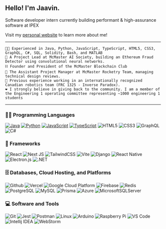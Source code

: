 ## Hello! I'm Jaavin.

Software developer intern currently building performant & high-assurance software at IPEX

Visit my [personal website](https://jaavin.ca) to learn more about me!

<hr>

``` 
👨‍💻 Experienced in Java, Python, JavaScript, TypeScript, HTML5, CSS3, GraphQL, C#, SQL, Solidity, Bash, and MATLAB
🤖 A Project Lead at McMaster AI Society, building an Ethereum Fraud Detector using convolutional neural networks.
⛓️ Founder and President of the McMaster Blockchain Club
🚀 The Assistant Project Manager at McMaster Rocketry Team, managing technical design reviews.
🍁 Previous experience working in an internationally recognized Canadian robotics team (FRC 1325 - Inverse Paradox).
❤️ I strongly believe in giving back to the community. I am a member of the Engineering 1 operating committee representing ~1000 engineering 1 students
```
<hr/>

### 👨‍💻 Programming Languages
<a href="https://github.com/search?q=user%3AUnloadingGnat+is%3Arepo+language%3Ajava">![Java](https://img.shields.io/badge/Java-ED8B00?style=for-the-badge&logo=openjdk&logoColor=white)</a>
<a href="https://github.com/search?q=user%3AUnloadingGnat+is%3Arepo+language%3Apython">![Python](https://img.shields.io/badge/Python-3776AB?style=for-the-badge&logo=python&logoColor=white)</a>
<a href="https://github.com/search?q=user%3AUnloadingGnat+is%3Arepo+language%3Ajavascript">![JavaScript](https://img.shields.io/badge/javascript-%23323330.svg?style=for-the-badge&logo=javascript&logoColor=%23F7DF1E)</a>
<a href="https://github.com/search?q=user%3AUnloadingGnat+is%3Arepo+language%3Atypescript">![TypeScript](https://img.shields.io/badge/typescript-%23007ACC.svg?style=for-the-badge&logo=typescript&logoColor=white)</a>
![HTML5](https://img.shields.io/badge/html5-%23E34F26.svg?style=for-the-badge&logo=html5&logoColor=white)
![CSS3](https://img.shields.io/badge/css3-%231572B6.svg?style=for-the-badge&logo=css3&logoColor=white)
![GraphQL](https://img.shields.io/badge/-GraphQL-E10098?style=for-the-badge&logo=graphql&logoColor=white)
![C#](https://img.shields.io/badge/C%23-239120?style=for-the-badge&logo=c-sharp&logoColor=white)

### 🧰 Frameworks
![React](https://img.shields.io/badge/react-%2320232a.svg?style=for-the-badge&logo=react&logoColor=%2361DAFB)
![Next JS](https://img.shields.io/badge/Next-black?style=for-the-badge&logo=next.js&logoColor=white)
![TailwindCSS](https://img.shields.io/badge/tailwindcss-%2338B2AC.svg?style=for-the-badge&logo=tailwind-css&logoColor=white)
![Vite](https://img.shields.io/badge/vite-d6CFF?style=for-the-badge&logo=vite&logoColor=white)
![Django](https://img.shields.io/badge/django-092E20?style=for-the-badge&logo=django&logoColor=white)
![React Native](https://img.shields.io/badge/react_native-%2320232a.svg?style=for-the-badge&logo=react&logoColor=%2361DAFB)
![Electron.js](https://img.shields.io/badge/Electron-191970?style=for-the-badge&logo=Electron&logoColor=white)
![.NET](https://img.shields.io/badge/.NET-5C2D91?style=for-the-badge&logo=.net&logoColor=white)

### 🗄️ Databases, Cloud Hosting, and Platforms
![Github](https://img.shields.io/badge/github-%23121011.svg?style=for-the-badge&logo=github&logoColor=white)
![Vercel](https://img.shields.io/badge/vercel-000000?style=for-the-badge&logo=vercel&logoColor=white)
![Google Cloud Platform](https://img.shields.io/badge/Google_Cloud-4285F4?style=for-the-badge&logo=google-cloud&logoColor=white)
![Firebase](https://img.shields.io/badge/Firebase-039BE5?style=for-the-badge&logo=Firebase&logoColor=white)
![Redis](https://img.shields.io/badge/redis-%23DD0031.svg?style=for-the-badge&logo=redis&logoColor=white)
![PostgreSQL](https://img.shields.io/badge/postgresql-4169E1?style=for-the-badge&logo=postgresql&logoColor=white)
![MySQL](https://img.shields.io/badge/mysql-%2300f.svg?style=for-the-badge&logo=mysql&logoColor=white)
![Prisma](https://img.shields.io/badge/Prisma-3982CE?style=for-the-badge&logo=Prisma&logoColor=white)
![Azure](https://img.shields.io/badge/Microsoft_Azure-0089D6?style=for-the-badge&logo=microsoft-azure&logoColor=white)
![MicrosoftSQLServer](https://img.shields.io/badge/Microsoft%20SQL%20Server-CC2927?style=for-the-badge&logo=microsoft%20sql%20server&logoColor=white)

### 💻 Software and Tools
![Git](https://img.shields.io/badge/git-%23F05033.svg?style=for-the-badge&logo=git&logoColor=white)
![Jest](https://img.shields.io/badge/-jest-%23C21325?style=for-the-badge&logo=jest&logoColor=white)
![Postman](https://img.shields.io/badge/Postman-FF6C37?style=for-the-badge&logo=postman&logoColor=white)
![Linux](https://img.shields.io/badge/Linux-FCC624?style=for-the-badge&logo=linux&logoColor=black)
![Arduino](https://img.shields.io/badge/-Arduino-00979D?style=for-the-badge&logo=Arduino&logoColor=white)
![Raspberry Pi](https://img.shields.io/badge/-RaspberryPi-C51A4A?style=for-the-badge&logo=Raspberry-Pi)
![VS Code](https://img.shields.io/badge/VS%20Code-007ACC?style=for-the-badge&logo=visualstudiocode&logoColor=white)
![Intellij IDEA](https://img.shields.io/badge/IntelliJIDEA-000000.svg?style=for-the-badge&logo=intellij-idea&logoColor=white)
![WebStorm](https://img.shields.io/badge/webstorm-143?style=for-the-badge&logo=webstorm&logoColor=white&color=black)
